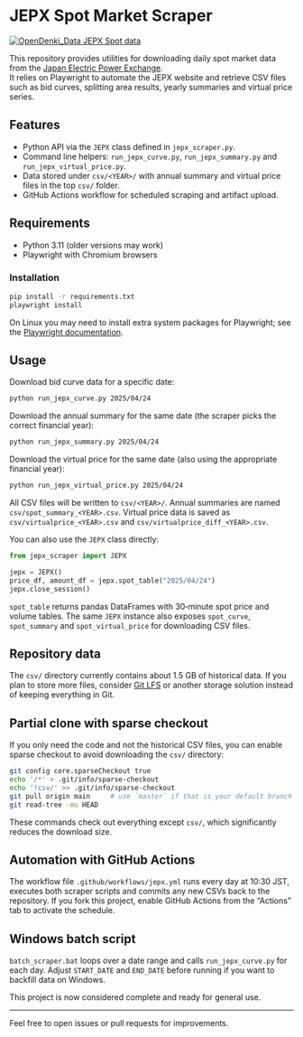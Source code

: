 # JEPX Spot Market Scraper

[![OpenDenki_Data JEPX Spot data](https://github.com/dlxiii/jepx_scraper/actions/workflows/jepx_spot.yml/badge.svg?branch=main)](https://github.com/dlxiii/jepx_scraper/actions/workflows/jepx_spot.yml)

This repository provides utilities for downloading daily spot market data from the [Japan Electric Power Exchange](https://www.jepx.jp/).  
It relies on Playwright to automate the JEPX website and retrieve CSV files such as bid curves, splitting area results, yearly summaries and virtual price series.

## Features

- Python API via the `JEPX` class defined in `jepx_scraper.py`.
- Command line helpers: `run_jepx_curve.py`, `run_jepx_summary.py` and
  `run_jepx_virtual_price.py`.
- Data stored under `csv/<YEAR>/` with annual summary and virtual price files in the top `csv/` folder.
- GitHub Actions workflow for scheduled scraping and artifact upload.

## Requirements

- Python 3.11 (older versions may work)
- Playwright with Chromium browsers

### Installation

```bash
pip install -r requirements.txt
playwright install
```

On Linux you may need to install extra system packages for Playwright; see the [Playwright documentation](https://playwright.dev/python/docs/intro).

## Usage

Download bid curve data for a specific date:

```bash
python run_jepx_curve.py 2025/04/24
```

Download the annual summary for the same date (the scraper picks the correct financial year):

```bash
python run_jepx_summary.py 2025/04/24
```

Download the virtual price for the same date (also using the appropriate financial year):

```bash
python run_jepx_virtual_price.py 2025/04/24
```

All CSV files will be written to `csv/<YEAR>/`. Annual summaries are named `csv/spot_summary_<YEAR>.csv`.
Virtual price data is saved as `csv/virtualprice_<YEAR>.csv` and `csv/virtualprice_diff_<YEAR>.csv`.

You can also use the `JEPX` class directly:

```python
from jepx_scraper import JEPX

jepx = JEPX()
price_df, amount_df = jepx.spot_table("2025/04/24")
jepx.close_session()
```

`spot_table` returns pandas DataFrames with 30‑minute spot price and volume tables.
The same `JEPX` instance also exposes `spot_curve`, `spot_summary` and
`spot_virtual_price` for downloading CSV files.

## Repository data

The `csv/` directory currently contains about 1.5 GB of historical data. If you plan to store more files, consider [Git LFS](https://git-lfs.github.com/) or another storage solution instead of keeping everything in Git.

## Partial clone with sparse checkout

If you only need the code and not the historical CSV files, you can enable sparse checkout to avoid downloading the `csv/` directory:

```bash
git config core.sparseCheckout true
echo '/*' > .git/info/sparse-checkout
echo '!csv/' >> .git/info/sparse-checkout
git pull origin main     # use `master` if that is your default branch
git read-tree -mu HEAD
```

These commands check out everything except `csv/`, which significantly reduces the download size.
## Automation with GitHub Actions

The workflow file `.github/workflows/jepx.yml` runs every day at 10:30 JST, executes both scraper scripts and commits any new CSVs back to the repository. If you fork this project, enable GitHub Actions from the “Actions” tab to activate the schedule.

## Windows batch script

`batch_scraper.bat` loops over a date range and calls `run_jepx_curve.py` for each day. Adjust `START_DATE` and `END_DATE` before running if you want to backfill data on Windows.

This project is now considered complete and ready for general use.

---
Feel free to open issues or pull requests for improvements.
